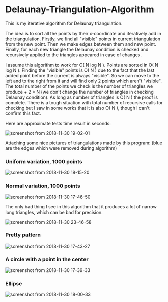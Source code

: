 # Delaunay-Triangulation-Algorithm

This is my iterative algorithm for Delaunay triangulation.

The idea is to sort all the points by their x-coordinate and iteratively add in the triangulation. Firstly, we find all "visible" points in current triangulation from the new point. Then we make edges between them and new point. Finally, for each new triangle the Delaunay condition is checked and recursively applied to the triangles appeared in case of changes.

I assume this algorithm to work for O( N log N ).
Points are sorted in O( N log N ).
Finding the "visible" points is O( N ) due to the fact that the last added point before the current is always "visible". So we can move to the left and to the right from it and will find only 2 points which aren't "visible". The total number of the points we check is the number of triangles we produce + 2 * N (we don't change the number of triangles in checking Delaunay condition). As long as number of triangles is O( N ) the proof is complete.
There is a tough situation with total number of recursive calls for checking but I saw in some works that it is also O( N ), though I can't confirm this fact.

Here are approximate tests time result in seconds:

![screenshot from 2018-11-30 19-02-01](https://user-images.githubusercontent.com/37667546/49300149-89fa6c80-f4d2-11e8-897d-950c35f907b7.png)

Attaching some nice pictures of triangulations made by this program:
(blue are the edges which were removed during algorithm)

### Uniform variation, 1000 points
![screenshot from 2018-11-30 18-15-20](https://user-images.githubusercontent.com/37667546/49297477-ec9c3a00-f4cb-11e8-86c2-589c0dbee38d.png)


### Normal variation, 1000 points
![screenshot from 2018-11-30 17-46-50](https://user-images.githubusercontent.com/37667546/49296028-41d64c80-f4c8-11e8-98f6-2e076ea267fb.png)

The only bad thing I see in this algorithm that it produces a lot of narrow long triangles, which can be bad for precision.


![screenshot from 2018-11-30 23-46-58](https://user-images.githubusercontent.com/37667546/49314050-44519a00-f4fa-11e8-894d-0ad2e835de3a.png)

### Pretty pattern
![screenshot from 2018-11-30 17-43-27](https://user-images.githubusercontent.com/37667546/49296030-41d64c80-f4c8-11e8-86af-2143deac856f.png)


### A circle with a point in the center
![screenshot from 2018-11-30 17-39-33](https://user-images.githubusercontent.com/37667546/49305179-989b5080-f4df-11e8-8faf-2a366ea22ad4.png)


### Ellipse
![screenshot from 2018-11-30 18-00-33](https://user-images.githubusercontent.com/37667546/49297152-24ef4880-f4cb-11e8-8dec-539e5b975f3a.png)
